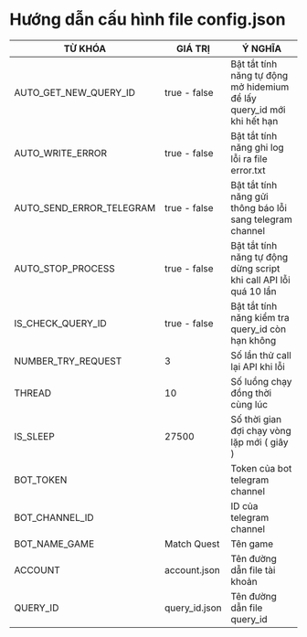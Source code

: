 # Hướng dẫn cấu hình file config.json
| TỪ KHÓA   | GIÁ TRỊ              | Ý NGHĨA                                                               |
|-----------|----------------------|-----------------------------------------------------------------------|
| AUTO_GET_NEW_QUERY_ID | true - false | Bật tắt tính năng tự động mở hidemium để lấy query_id mới khi hết hạn |
| AUTO_WRITE_ERROR | true - false | Bật tắt tính năng ghi log lỗi ra file error.txt                       |
| AUTO_SEND_ERROR_TELEGRAM | true - false | Bật tắt tính năng gửi thông báo lỗi sang telegram channel             |
| AUTO_STOP_PROCESS | true - false | Bật tắt tính năng tự động dừng script khi call API lỗi quá 10 lần     |
| IS_CHECK_QUERY_ID | true - false | Bật tắt tính năng kiểm tra query_id còn hạn không                     |
| NUMBER_TRY_REQUEST | 3                    | Số lần thử call lại API khi lỗi                                       |
| THREAD | 10                   | Số luồng chạy đồng thời cùng lúc                                      |
| IS_SLEEP | 27500                | Số thời gian đợi chạy vòng lặp mới ( giây )                           |
| BOT_TOKEN |                      | Token của bot telegram channel                                        |
| BOT_CHANNEL_ID |                      | ID của telegram channel                                               |
| BOT_NAME_GAME | Match Quest          | Tên game                                                              |
| ACCOUNT | account.json         | Tên đường dẫn file tài khoản                                          |
| QUERY_ID | query_id.json        | Tên đường dẫn file query_id                                           |
